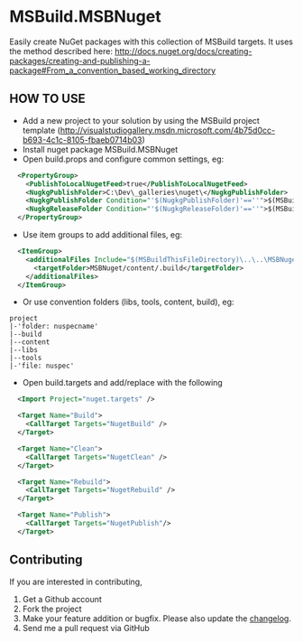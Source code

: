 MSBuild.MSBNuget
=================

Easily create NuGet packages with this collection of MSBuild targets.
It uses the method described here: http://docs.nuget.org/docs/creating-packages/creating-and-publishing-a-package#From_a_convention_based_working_directory
  

HOW TO USE
------------

- Add a new project to your solution by using the MSBuild project template (http://visualstudiogallery.msdn.microsoft.com/4b75d0cc-b693-4c1c-8105-fbaeb0714b03)
- Install nuget package MSBuild.MSBNuget
- Open build.props and configure common settings, eg:
  
```XML
  <PropertyGroup>
    <PublishToLocalNugetFeed>true</PublishToLocalNugetFeed>
    <NugkgPublishFolder>C:\Dev\_galleries\nuget\</NugkgPublishFolder>
    <NugkgPublishFolder Condition="'$(NugkgPublishFolder)'==''">$(MSBuildProjectDirectory)\..\..\Publish\</NugkgPublishFolder>
    <NugkgReleaseFolder Condition="'$(NugkgReleaseFolder)'==''">$(MSBuildProjectDirectory)\..\..\Releases\</NugkgReleaseFolder>
  </PropertyGroup>
 ```

- Use item groups to add additional files, eg:

```XML
  <ItemGroup>
    <additionalFiles Include="$(MSBuildThisFileDirectory)\..\..\MSBNuget\nuget.targets">
      <targetFolder>MSBNuget/content/.build</targetFolder>
    </additionalFiles>
  </ItemGroup>
```

- Or use convention folders (libs, tools, content, build), eg:  
  
```
project  
|-'folder: nuspecname'  
|--build  
|--content  
|--libs  
|--tools  
|-'file: nuspec'  
```
    
- Open build.targets and add/replace with the following  
  
```XML
  <Import Project="nuget.targets" />

  <Target Name="Build">
    <CallTarget Targets="NugetBuild" />
  </Target>

  <Target Name="Clean">
    <CallTarget Targets="NugetClean" />
  </Target>

  <Target Name="Rebuild">
    <CallTarget Targets="NugetRebuild" />
  </Target>

  <Target Name="Publish">
    <CallTarget Targets="NugetPublish"/>
  </Target>
```  


Contributing
------------

If you are interested in contributing,  
  
1. Get a Github account  
1. Fork the project  
1. Make your feature addition or bugfix. Please also update the [changelog](https://github.com/DanielTheCoder/MSBuild.MSBNuget/blob/master/changelog.txt).  
1. Send me a pull request via GitHub  
  
